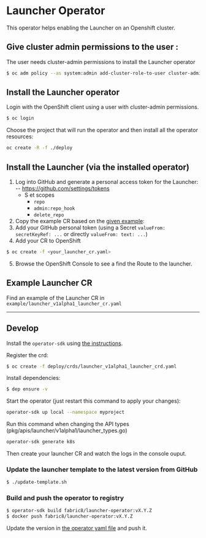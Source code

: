 # Launcher Operator

This operator helps enabling the Launcher on an Openshift cluster.


## Give cluster admin permissions to the user <user>:

The user needs cluster-admin permissions to install the Launcher operator

```bash
$ oc adm policy --as system:admin add-cluster-role-to-user cluster-admin <user>
```

## Install the Launcher operator

Login with the OpenShift client using a user with cluster-admin permissions.
```bash
$ oc login
```

Choose the project that will run the operator and then install all the operator resources:

```bash
oc create -R -f ./deploy 
```

## Install the Launcher (via the installed operator)


1. Log into GitHub and generate a personal access token for the Launcher:
--  https://github.com/settings/tokens
    * S et scopes
        * `repo`
        * `admin:repo_hook`
        * `delete_repo`
2. Copy the example CR based on the [given example](example/launcher_v1alpha1_launcher_cr.yaml):
3. Add your GitHub personal token (using a Secret `valueFrom: secretKeyRef: ...` or directly `valueFrom: text: ...`)
4. Add your CR to OpenShift
```bash
$ oc create -f <your_launcher_cr.yaml>
```
5. Browse the OpenShift Console to see a find the Route to the launcher.



## Example Launcher CR

Find an example of the Launcher CR in `example/launcher_v1alpha1_launcher_cr.yaml`

---

## Develop

Install the `operator-sdk` using [the instructions](https://github.com/operator-framework/operator-sdk).

Register the crd:
```bash
$ oc create -f deploy/crds/launcher_v1alpha1_launcher_crd.yaml  
```

Install dependencies:
```bash 
$ dep ensure -v
```

Start the operator (just restart this command to apply your changes):
```bash 
operator-sdk up local --namespace myproject   
```

Run this command when changing the API types (pkg/apis/launcher/v1alpha1/launcher_types.go)
```bash 
operator-sdk generate k8s
```

Then create your launcher CR and watch the logs in the console ouput.


### Update the launcher template to the latest version from GitHub

```bash
$ ./update-template.sh
```


### Build and push the operator to registry

```bash
$ operator-sdk build fabric8/launcher-operator:vX.Y.Z
$ docker push fabric8/launcher-operator:vX.Y.Z
```

Update the version in [the operator yaml file](./deploy/operator.yaml) and push it.
